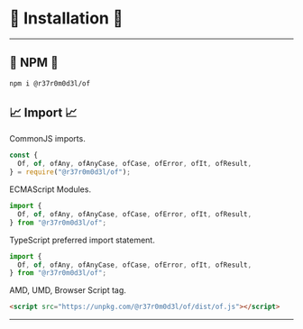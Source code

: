 # 🚀 Installation 🚀

---

## 💾 NPM 💾

```bash
npm i @r37r0m0d3l/of
```

## 📈 Import 📈

CommonJS imports.

```javascript
const {
  Of, of, ofAny, ofAnyCase, ofCase, ofError, ofIt, ofResult,
} = require("@r37r0m0d3l/of");
`````

ECMAScript Modules.

```javascript
import {
  Of, of, ofAny, ofAnyCase, ofCase, ofError, ofIt, ofResult,
} from "@r37r0m0d3l/of";
```

TypeScript preferred import statement.

```typescript
import {
  Of, of, ofAny, ofAnyCase, ofCase, ofError, ofIt, ofResult,
} from "@r37r0m0d3l/of";
```

AMD, UMD, Browser Script tag.

```html
<script src="https://unpkg.com/@r37r0m0d3l/of/dist/of.js"></script>
```

---
